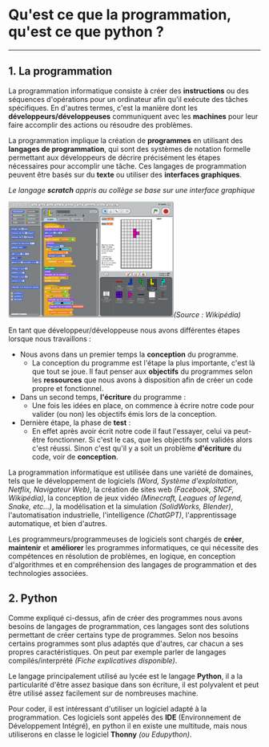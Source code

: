 # Qu'est ce que la programmation, qu'est ce que python ?

------

## 1. La programmation

La programmation informatique consiste à créer des **instructions** ou des séquences d'opérations pour un ordinateur afin qu'il exécute des tâches spécifiques. En d'autres termes, c'est la manière dont les **développeurs/développeuses** communiquent avec les **machines** pour leur faire accomplir des actions ou résoudre des problèmes.

La programmation implique la création de **programmes** en utilisant des **langages de programmation**, qui sont des systèmes de notation formelle permettant aux développeurs de décrire précisément les étapes nécessaires pour accomplir une tâche. Ces langages de programmation peuvent être basés sur du **texte** ou utiliser des **interfaces graphiques**.

*Le langage **scratch** appris au collège se base sur une interface graphique*

*![Scratch](./Images/scratch.png)(Source : Wikipédia)*

En tant que développeur/développeuse nous avons différentes étapes lorsque nous travaillons :

- Nous avons dans un premier temps la **conception** du programme.
  - La conception du programme est l'étape la plus importante, c'est là que tout se joue. Il faut penser aux **objectifs** du programmes selon les **ressources** que nous avons à disposition afin de créer un code propre et fonctionnel.
- Dans un second temps, **l'écriture** du programme :
  - Une fois les idées en place, on commence à écrire notre code pour valider (ou non) les objectifs émis lors de la conception.
- Dernière étape, la phase de **test** :
  - En effet après avoir écrit notre code il faut l'essayer, celui va peut-être fonctionner. Si c'est le cas, que les objectifs sont validés alors c'est réussi. Sinon c'est qu'il y a soit un problème **d'écriture** du code, voir de **conception**. 

La programmation informatique est utilisée dans une variété de domaines, tels que le développement de logiciels *(Word, Système d'exploitation, Netflix, Navigateur Web)*, la création de sites web *(Facebook, SNCF, Wikipédia)*, la conception de jeux vidéo *(Minecraft, Leagues of legend, Snake, etc...)*, la modélisation et la simulation *(SolidWorks, Blender)*, l'automatisation industrielle, l'intelligence *(ChatGPT)*, l'apprentissage automatique, et bien d'autres.

Les programmeurs/programmeuses de logiciels sont chargés de **créer**, **maintenir** et **améliorer** les programmes informatiques, ce qui nécessite des compétences en résolution de problèmes, en logique, en conception d'algorithmes et en compréhension des langages de programmation et des technologies associées.

## 2. Python

Comme expliqué ci-dessus, afin de créer des programmes nous avons besoins de langages de programmation, ces langages sont des solutions permettant de créer certains type de programmes. Selon nos besoins certains programmes sont plus adaptés que d'autres, car chacun a ses propres caractéristiques. On peut par exemple parler de langages compilés/interprété *(Fiche explicatives disponible)*.

Le langage principalement utilisé au lycée est le langage **Python**, il a la particularité d'être assez basique dans son écriture, il est polyvalent et peut être utilisé assez facilement sur de nombreuses machine.

Pour coder, il est intéressant d'utiliser un logiciel adapté à la programmation. Ces logiciels sont appelés des **IDE** (Environnement de Développement Intégré), en python il en existe une multitude, mais nous utiliserons en classe le logiciel **Thonny** *(ou Edupython)*.